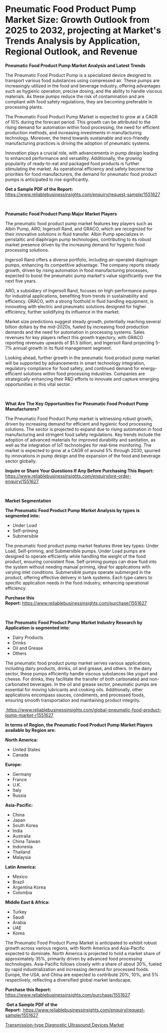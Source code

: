 <p><h1>Pneumatic Food Product Pump Market Size: Growth Outlook from 2025 to 2032, projecting at Market's Trends Analysis by Application, Regional Outlook, and Revenue</h1></p><p><strong>Pneumatic Food Product Pump Market Analysis and Latest Trends</strong></p>
<p><p>The Pneumatic Food Product Pump is a specialized device designed to transport various food substances using compressed air. These pumps are increasingly utilized in the food and beverage industry, offering advantages such as hygienic operation, precise dosing, and the ability to handle viscous materials. As these pumps reduce the risk of contamination and are compliant with food safety regulations, they are becoming preferable in processing plants.</p><p>The Pneumatic Food Product Pump Market is expected to grow at a CAGR of 10% during the forecast period. This growth can be attributed to the rising demand for automation within food processing, the need for efficient production methods, and increasing investments in manufacturing technology. Moreover, the trend towards sustainable and eco-friendly manufacturing practices is driving the adoption of pneumatic systems. </p><p>Innovation plays a crucial role, with advancements in pump design leading to enhanced performance and versatility. Additionally, the growing popularity of ready-to-eat and packaged food products is further stimulating the market. As operational efficiency and safety become top priorities for food manufacturers, the demand for pneumatic food product pumps is anticipated to rise significantly.</p></p>
<p><strong>Get a Sample PDF of the Report:&nbsp;</strong> <a href="https://www.reliablebusinessinsights.com/enquiry/request-sample/1551627?utm_campaign=2313&utm_medium=2&utm_source=Github&utm_content=ia&utm_term=11042025&utm_id=pneumatic-food-product-pump">https://www.reliablebusinessinsights.com/enquiry/request-sample/1551627</a></p>
<p>&nbsp;</p>
<p><strong>Pneumatic Food Product Pump Major Market Players</strong></p>
<p><p>The pneumatic food product pump market features key players such as Albin Pump, ARO, Ingersoll Rand, and GRACO, which are recognized for their innovative solutions in fluid transfer. Albin Pump specializes in peristaltic and diaphragm pump technologies, contributing to its robust market presence driven by the increasing demand for hygienic food processing solutions.</p><p>Ingersoll Rand offers a diverse portfolio, including air-operated diaphragm pumps, enhancing its competitive advantage. The company reports steady growth, driven by rising automation in food manufacturing processes, expected to boost the pneumatic pump market's value significantly over the next five years.</p><p>ARO, a subsidiary of Ingersoll Rand, focuses on high-performance pumps for industrial applications, benefiting from trends in sustainability and efficiency. GRACO, with a strong foothold in fluid handling equipment, is innovating with electric and pneumatic solutions designed for higher efficiency, further solidifying its influence in the market.</p><p>Market size predictions suggest steady growth, potentially reaching several billion dollars by the mid-2020s, fueled by increasing food production demands and the need for automation in processing systems. Sales revenues for key players reflect this growth trajectory, with GRACO reporting revenues upwards of $1.5 billion, and Ingersoll Rand projecting 5-7% annual growth in its fluid management segment.</p><p>Looking ahead, further growth in the pneumatic food product pump market will be supported by advancements in smart technology integration, regulatory compliance for food safety, and continued demand for energy-efficient solutions within food processing industries. Companies are strategically enhancing their R&D efforts to innovate and capture emerging opportunities in this vital sector.</p></p>
<p>&nbsp;</p>
<p><strong>What Are The Key Opportunities For Pneumatic Food Product Pump Manufacturers?</strong></p>
<p><p>The Pneumatic Food Product Pump market is witnessing robust growth, driven by increasing demand for efficient and hygienic food processing solutions. The sector is projected to expand due to rising automation in food manufacturing and stringent food safety regulations. Key trends include the adoption of advanced materials for improved durability and sanitation, as well as the integration of IoT technologies for real-time monitoring. The market is expected to grow at a CAGR of around 5% through 2030, spurred by innovations in pump design and the expansion of the food and beverage sector globally.</p></p>
<p><strong>Inquire or Share Your Questions If Any Before Purchasing This Report:</strong> <a href="https://www.reliablebusinessinsights.com/enquiry/pre-order-enquiry/1551627?utm_campaign=2313&utm_medium=2&utm_source=Github&utm_content=ia&utm_term=11042025&utm_id=pneumatic-food-product-pump">https://www.reliablebusinessinsights.com/enquiry/pre-order-enquiry/1551627</a></p>
<p>&nbsp;</p>
<p><strong>Market Segmentation</strong></p>
<p><strong>The Pneumatic Food Product Pump Market Analysis by types is segmented into:</strong></p>
<p><ul><li>Under Load</li><li>Self-priming</li><li>Submersible</li></ul></p>
<p><p>The pneumatic food product pump market features three key types: Under Load, Self-priming, and Submersible pumps. Under Load pumps are designed to operate efficiently while handling the weight of the food product, ensuring consistent flow. Self-priming pumps can draw fluid into the system without needing manual priming, ideal for applications with varying inlet conditions. Submersible pumps operate submerged in the product, offering effective delivery in tank systems. Each type caters to specific application needs in the food industry, enhancing operational efficiency.</p></p>
<p><strong>Purchase this Report:&nbsp;</strong><a href="https://www.reliablebusinessinsights.com/purchase/1551627?utm_campaign=2313&utm_medium=2&utm_source=Github&utm_content=ia&utm_term=11042025&utm_id=pneumatic-food-product-pump">https://www.reliablebusinessinsights.com/purchase/1551627</a></p>
<p>&nbsp;</p>
<p><strong>The Pneumatic Food Product Pump Market Industry Research by Application is segmented into:</strong></p>
<p><ul><li>Dairy Products</li><li>Drinks</li><li>Oil and Grease</li><li>Others</li></ul></p>
<p><p>The pneumatic food product pump market serves various applications, including dairy products, drinks, oil and grease, and others. In the dairy sector, these pumps efficiently handle viscous substances like yogurt and cheese. For drinks, they facilitate the transfer of both carbonated and non-carbonated beverages. In the oil and grease sector, pneumatic pumps are essential for moving lubricants and cooking oils. Additionally, other applications encompass sauces, condiments, and processed foods, ensuring smooth transportation and maintaining product integrity.</p></p>
<p><a href="https://www.reliablebusinessinsights.com/global-pneumatic-food-product-pump-market-r1551627?utm_campaign=2313&utm_medium=2&utm_source=Github&utm_content=ia&utm_term=11042025&utm_id=pneumatic-food-product-pump">&nbsp;https://www.reliablebusinessinsights.com/global-pneumatic-food-product-pump-market-r1551627</a></p>
<p><strong>In terms of Region, the Pneumatic Food Product Pump Market Players available by Region are:</strong></p>
<p>
    <p> <strong> North America: </strong>
        <ul>
            <li>United States</li>
            <li>Canada</li>
        </ul>
        </p> 
    <p> <strong> Europe: </strong>
        <ul>
            <li>Germany</li>
            <li>France</li>
            <li>U.K.</li>
            <li>Italy</li>
            <li>Russia</li>
        </ul>
        </p> 
    <p> <strong> Asia-Pacific: </strong>
        <ul>
            <li>China</li>
            <li>Japan</li>
            <li>South Korea</li>
            <li>India</li>
            <li>Australia</li>
            <li>China Taiwan</li>
            <li>Indonesia</li>
            <li>Thailand</li>
            <li>Malaysia</li>
        </ul>
        </p> 
    <p> <strong> Latin America: </strong>
        <ul>
            <li>Mexico</li>
            <li>Brazil</li>
            <li>Argentina Korea</li>
            <li>Colombia</li>
        </ul>
        </p> 
    <p> <strong> Middle East & Africa: </strong>
        <ul>
            <li>Turkey</li>
            <li>Saudi</li>
            <li>Arabia</li>
            <li>UAE</li>
            <li>Korea</li>
        </ul>
    </p>
    </p>
<p><p>The Pneumatic Food Product Pump Market is anticipated to exhibit robust growth across various regions, with North America and Asia-Pacific expected to dominate. North America is projected to hold a market share of approximately 35%, primarily driven by advanced food processing technologies. Asia-Pacific follows closely with a share of about 30%, fueled by rapid industrialization and increasing demand for processed foods. Europe, the USA, and China are expected to contribute 20%, 10%, and 5% respectively, reflecting a diversified global market landscape.</p></p>
<p><strong>Purchase this Report: </strong><a href="https://www.reliablebusinessinsights.com/purchase/1551627?utm_campaign=2313&utm_medium=2&utm_source=Github&utm_content=ia&utm_term=11042025&utm_id=pneumatic-food-product-pump">https://www.reliablebusinessinsights.com/purchase/1551627</a></p>
<p>&nbsp;<strong>Get a Sample PDF of the Report:&nbsp;&nbsp;</strong><a href="https://www.reliablebusinessinsights.com/enquiry/request-sample/1551627?utm_campaign=2313&utm_medium=2&utm_source=Github&utm_content=ia&utm_term=11042025&utm_id=pneumatic-food-product-pump">https://www.reliablebusinessinsights.com/enquiry/request-sample/1551627</a></p>
<p><strong></strong></p>
<p><p><a href="https://github.com/szaszgrychkq/Market-Research-Report-List-1/blob/main/transmission-type-diagnostic-ultrasound-devices-market.md?utm_campaign=2313&utm_medium=2&utm_source=Github&utm_content=ia&utm_term=11042025&utm_id=pneumatic-food-product-pump">Transmission-type Diagnostic Ultrasound Devices Market</a></p></p>